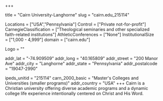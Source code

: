 
+++

title = "Cairn University-Langhorne"
slug = "cairn.edu_215114"

Locations = ["USA","Pennsylvania"]
Control = ["Private not-for-profit"]
CarnegieClassification = ["Theological seminaries and other specialized faith-related institutions"]
AthleticConferences = ["None"]
InstitutionalSize = ["1,000 - 4,999"]
domain = ["cairn.edu"]

Logo = ""

addr_lat = "-74.909509"
addr_long = "40.165809"
addr_street = "200 Manor Ave"
addr_city = "Langhorne"
addr_state = "Pennsylvania"
addr_postalcode = "19047-2990"

ipeds_unitid = "215114"
carn_2000_basic = "Master's Colleges and Universities (smaller programs)"
addr_country = "USA"
+++
    Cairn is a Christian university offering diverse academic programs and a dynamic college life experience intentionally centered on Christ and His Word.
